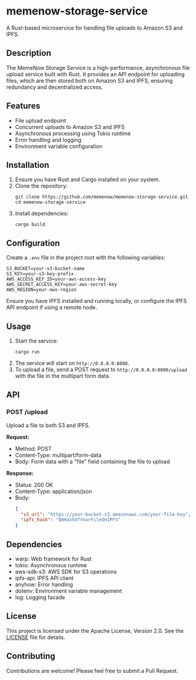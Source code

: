 # memenow-storage-service

A Rust-based microservice for handling file uploads to Amazon S3 and IPFS.

## Description

The MemeNow Storage Service is a high-performance, asynchronous file upload service built with Rust. It provides an API endpoint for uploading files, which are then stored both on Amazon S3 and IPFS, ensuring redundancy and decentralized access.

## Features

- File upload endpoint
- Concurrent uploads to Amazon S3 and IPFS
- Asynchronous processing using Tokio runtime
- Error handling and logging
- Environment variable configuration

## Installation

1. Ensure you have Rust and Cargo installed on your system.
2. Clone the repository:
   ```
   git clone https://github.com/memenow/memenow-storage-service.git
   cd memenow-storage-service
   ```
3. Install dependencies:
   ```
   cargo build
   ```

## Configuration

Create a `.env` file in the project root with the following variables:

```
S3_BUCKET=your-s3-bucket-name
S3_KEY=your-s3-key-prefix
AWS_ACCESS_KEY_ID=your-aws-access-key
AWS_SECRET_ACCESS_KEY=your-aws-secret-key
AWS_REGION=your-aws-region
```

Ensure you have IPFS installed and running locally, or configure the IPFS API endpoint if using a remote node.

## Usage

1. Start the service:
   ```
   cargo run
   ```
2. The service will start on `http://0.0.0.0:8080`.
3. To upload a file, send a POST request to `http://0.0.0.0:8080/upload` with the file in the multipart form data.

## API

### POST /upload

Upload a file to both S3 and IPFS.

**Request:**
- Method: POST
- Content-Type: multipart/form-data
- Body: Form data with a "file" field containing the file to upload

**Response:**
- Status: 200 OK
- Content-Type: application/json
- Body:
  ```json
  {
    "s3_url": "https://your-bucket.s3.amazonaws.com/your-file-key",
    "ipfs_hash": "QmHashOfYourFileOnIPFS"
  }
  ```

## Dependencies

- warp: Web framework for Rust
- tokio: Asynchronous runtime
- aws-sdk-s3: AWS SDK for S3 operations
- ipfs-api: IPFS API client
- anyhow: Error handling
- dotenv: Environment variable management
- log: Logging facade

## License

This project is licensed under the Apache License, Version 2.0. See the [LICENSE](LICENSE) file for details.

## Contributing

Contributions are welcome! Please feel free to submit a Pull Request.
